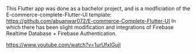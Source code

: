 This Flutter app was done as a bachelor project, and is a modficiation of the E-commerce-complete-Flutter-UI template: https://github.com/abuanwar072/E-commerce-Complete-Flutter-UI
In which there has been slight modification and integrations of Firebase Realtime Database + Firebase Authentication. 



https://www.youtube.com/watch?v=1urUfxlGujI

